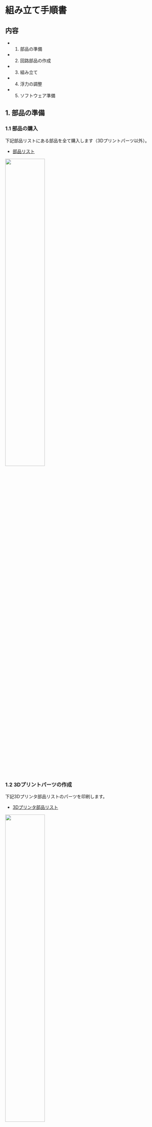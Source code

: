 # 組み立て手順書

## 内容
- 1. 部品の準備
- 2. 回路部品の作成
- 3. 組み立て
- 4. 浮力の調整
- 5. ソフトウェア準備


## 1. 部品の準備
### 1.1 部品の購入
下記部品リストにある部品を全て購入します（3Dプリントパーツ以外）。

- [部品リスト](https://docs.google.com/spreadsheets/d/1spEkeJp3uywtmMTm2RyMCUT-x4rrJNMb/edit?usp=sharing&ouid=116393592539270427202&rtpof=true&sd=true)


<img src="https://github.com/Honazo/Easys_ros/assets/63952012/764897ff-a218-4242-aec6-9c1a5518aad4" width="50%">


### 1.2 3Dプリントパーツの作成

下記3Dプリンタ部品リストのパーツを印刷します。

- [3Dプリンタ部品リスト](https://docs.google.com/spreadsheets/d/1m-tpGwKx88t4YWLlDcRS2Wr9CotMB-zd/edit?usp=sharing&ouid=116393592539270427202&rtpof=true&sd=true)


<img src="https://github.com/Honazo/Easys_ros/assets/63952012/491e8cb3-8beb-4b62-b75e-d3bc0dcf2273" width="50%">


家庭用サイズのFDM式3Dプリンターを想定しています。

<img src="https://github.com/Honazo/Easys_ros/assets/63952012/aeec14bd-fc2d-4e3f-a4ac-ccc087aac8fa" width="50%">


3Dプリントに用いるフィラメントはABSです。
印刷設定で構造密度を100%にし、積層スパンを可能な限り細かくして印刷します。

## 2. 回路部品の作成

### 2.1  メイン回路



回路図は以下の通りです。

<img src="https://github.com/Honazo/Easys_ros/assets/63952012/efa6e756-37ef-4513-9849-9a1661badef7" width="50%">


ラズパイのUSBポートにwebカメラのUSB端子を接続します。

ユニバーサル基板

バッテリーからのDC電源を降圧コンバータと4つのESCに分配します。

降圧コンバータから得られるDC5Vをラズパイに供給します。

ラズパイからの信号出力とサーボコントローラの入力を接続します。

サーボコントローラから出力されたPWM信号をESCに接続します。



### 2.2 コネクターの接続


## 3. 組み立て

### 3.1 スラスター

スラスターのハウジングにある取付穴にインサートナットをはんだこてで熱圧入します。

<img src="https://github.com/Honazo/Easys_ros/assets/63952012/1861baf3-a66d-47e8-bd0f-77d8b9c01c74" width="50%">



スラスターをスラスターマウントに固定します。

<img src="https://github.com/Honazo/Easys_ros/assets/63952012/9d449b39-f9e1-4558-bf7a-0d0c9b0d5007" width="50%">



### 3.2 バッテリーボックス

バッテリーボックス外側底面の4つの取付穴にインサートナットを熱圧入します。


<img src="https://github.com/Honazo/Easys_ros/assets/63952012/cf0e0b8e-5965-43d1-888c-ce024883fda2" width="50%">


バッテリーボックスの辺が短い方の側面にΦ12mmの穴を1つあけます。
電動ドリル等を用いて安全に行ってください。

<img src="https://github.com/Honazo/Easys_ros/assets/63952012/c2b8aa42-42ae-479f-bc91-e18f2ae1669e" width="50%">



電源線にケーブルグランドを通して、バッテリーボックスに空けた穴に通し、ケーブルグランドを仮締めします。



バッテリーボックス内の電源線の先に、ヒューズ→スイッチ→Tコネクタ(オス)を接続します。

TコネクタでLi-Poバッテリーを接続します。

ボックスに収まることを確認したら、ケーブルグランドを締めます。

<img src="https://github.com/Honazo/Easys_ros/assets/63952012/131dc1aa-306c-4710-928e-8c223e7bcd98" width="50%">



ほこりなどを挟んでいないことを十分に注意してバッテリーボックスを閉じます。

<img src="https://github.com/Honazo/Easys_ros/assets/63952012/2976fa23-7a3c-416d-972d-06b142818b57" width="50%">



### 3.3 外郭フレーム

バッテリーボックス固定用のマウントに下側外部フレームを接続します。

バッテリーボックス固定用のマウントにバッテリーボックスを接続します。


<img src="https://github.com/Honazo/Easys_ros/assets/63952012/ba5f1a36-9035-467b-a4fc-b0b332ea0b3c" width="50%">



下側フレームの上にアクリルチューブを乗せます。

上側フレームを下側フレームに接続していきます。
この接続によって上下のフレームがチューブを締め付けることで固定されていきます。
1つずつゆっくりと締め付けてください。



### 3.4 耐水容器
前方フランジにアクリル円盤を接着します。アクリルサンデーを用いて、融着させます。

アクリルサンデーが固まったら、WEBカメラを前方フランジに固定します。

前方フランジにO-リングをはめます。

O-リングにグリスを塗って滑らかにし、強く引っ張って広げながら少しずつ溝へ持っていきます。

後方フランジにも同様にしてO-リングをはめます。

電源ケーブルとテザーケーブルにケーブルグランドを通します。

スラスター*4には3穴のケーブルグランドを通します。

ケーブルグランドを後方フランジの穴に通し、仮締めします。

耐圧容器内に格納する回路と後方フランジから通したケーブルを接続します。

回路全体が耐圧容器内に収まることを確認したら、ケーブルグランドを締めます。



WEBカメラのUSBケーブルをラズパイから抜いた状態で、前方フランジをアクリルチューブにはめます。

かなり力が必要です。グリスを使って滑らかにしつつ、はみ出してくるO-リングを中に押し込みながら少しずつ入れていきます。
ほこりなどが挟まらないよう注意してください。

WEBカメラのUSBケーブルをラズパイに接続します。

回路フレームと後方フランジを接続します。

後方フランジを前方フランジと同様にしてアクリルチューブにはめます。空気を抜くため、ケーブルグランドを一つだけ緩めておくとよいです。

フランジがはまったらタイラップでフランジと外部フレームを結束し、フランジが抜けないように留めます。

外部フレームにスラスターを固定します。



## 4. 浮力の調整

密閉出来たら、浴槽などの浅い水槽にロボットを沈めてみます。

何も点けていない状態だと機体の半分以上が水面に浮かびます。

釣り重りを機体外部に少しずつ取り付けていき、4つすべてのスラスタが水中に浸かる程度に重量を調整します。

## 5. ソフトウェア準備

環境構築

Easys_rosのダウンロード



### 5.1 Rasberry pi の準備

機体の電源スイッチを入れる

LANケーブルをPCに接続する

環境構築

### 5.2 ホストPCの準備

ros2の起動

lounch

### 5.3 制御テスト

